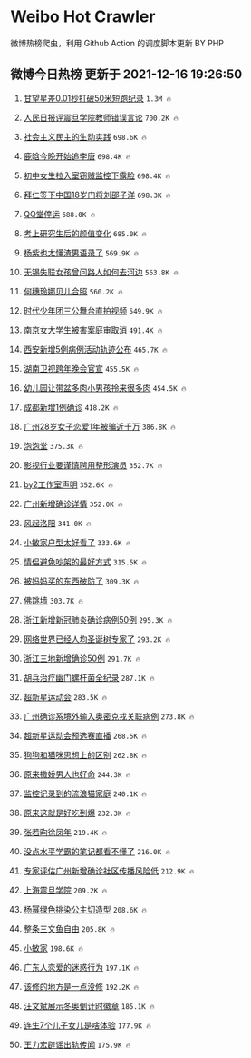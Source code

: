 # Weibo Hot Crawler 



微博热榜爬虫，利用 Github Action 的调度脚本更新 BY PHP 


## 微博今日热榜 更新于 2021-12-16 19:26:50 
1. [甘望星差0.01秒打破50米短跑纪录](https://s.weibo.com/weibo?q=%23%E7%94%98%E6%9C%9B%E6%98%9F%E5%B7%AE0.01%E7%A7%92%E6%89%93%E7%A0%B450%E7%B1%B3%E7%9F%AD%E8%B7%91%E7%BA%AA%E5%BD%95%23&Refer=top) `1.3M 🔥` 

1. [人民日报评震旦学院教师错误言论](https://s.weibo.com/weibo?q=%23%E4%BA%BA%E6%B0%91%E6%97%A5%E6%8A%A5%E8%AF%84%E9%9C%87%E6%97%A6%E5%AD%A6%E9%99%A2%E6%95%99%E5%B8%88%E9%94%99%E8%AF%AF%E8%A8%80%E8%AE%BA%23&Refer=top) `700.2K 🔥` 

1. [社会主义民主的生动实践](https://s.weibo.com/weibo?q=%23%E7%A4%BE%E4%BC%9A%E4%B8%BB%E4%B9%89%E6%B0%91%E4%B8%BB%E7%9A%84%E7%94%9F%E5%8A%A8%E5%AE%9E%E8%B7%B5%23&Refer=top) `698.6K 🔥` 

1. [鹿晗今晚开始追李唐](https://s.weibo.com/weibo?q=%23%E9%B9%BF%E6%99%97%E4%BB%8A%E6%99%9A%E5%BC%80%E5%A7%8B%E8%BF%BD%E6%9D%8E%E5%94%90%23&Refer=top) `698.4K 🔥` 

1. [初中女生拉入室窃贼监控下露脸](https://s.weibo.com/weibo?q=%23%E5%88%9D%E4%B8%AD%E5%A5%B3%E7%94%9F%E6%8B%89%E5%85%A5%E5%AE%A4%E7%AA%83%E8%B4%BC%E7%9B%91%E6%8E%A7%E4%B8%8B%E9%9C%B2%E8%84%B8%23&Refer=top) `698.4K 🔥` 

1. [拜仁签下中国18岁门将刘邵子洋](https://s.weibo.com/weibo?q=%23%E6%8B%9C%E4%BB%81%E7%AD%BE%E4%B8%8B%E4%B8%AD%E5%9B%BD18%E5%B2%81%E9%97%A8%E5%B0%86%E5%88%98%E9%82%B5%E5%AD%90%E6%B4%8B%23&Refer=top) `698.3K 🔥` 

1. [QQ堂停运](https://s.weibo.com/weibo?q=%23QQ%E5%A0%82%E5%81%9C%E8%BF%90%23&Refer=top) `688.0K 🔥` 

1. [考上研究生后的颜值变化](https://s.weibo.com/weibo?q=%23%E8%80%83%E4%B8%8A%E7%A0%94%E7%A9%B6%E7%94%9F%E5%90%8E%E7%9A%84%E9%A2%9C%E5%80%BC%E5%8F%98%E5%8C%96%23&Refer=top) `685.0K 🔥` 

1. [杨紫也太懂渣男语录了](https://s.weibo.com/weibo?q=%23%E6%9D%A8%E7%B4%AB%E4%B9%9F%E5%A4%AA%E6%87%82%E6%B8%A3%E7%94%B7%E8%AF%AD%E5%BD%95%E4%BA%86%23&Refer=top) `569.9K 🔥` 

1. [无锡失联女孩曾问路人如何去河边](https://s.weibo.com/weibo?q=%23%E6%97%A0%E9%94%A1%E5%A4%B1%E8%81%94%E5%A5%B3%E5%AD%A9%E6%9B%BE%E9%97%AE%E8%B7%AF%E4%BA%BA%E5%A6%82%E4%BD%95%E5%8E%BB%E6%B2%B3%E8%BE%B9%23&Refer=top) `563.8K 🔥` 

1. [何穗玲娜贝儿合照](https://s.weibo.com/weibo?q=%23%E4%BD%95%E7%A9%97%E7%8E%B2%E5%A8%9C%E8%B4%9D%E5%84%BF%E5%90%88%E7%85%A7%23&Refer=top) `560.2K 🔥` 

1. [时代少年团三公舞台直拍视频](https://s.weibo.com/weibo?q=%23%E6%97%B6%E4%BB%A3%E5%B0%91%E5%B9%B4%E5%9B%A2%E4%B8%89%E5%85%AC%E8%88%9E%E5%8F%B0%E7%9B%B4%E6%8B%8D%E8%A7%86%E9%A2%91%23&Refer=top) `549.9K 🔥` 

1. [南京女大学生被害案庭审取消](https://s.weibo.com/weibo?q=%23%E5%8D%97%E4%BA%AC%E5%A5%B3%E5%A4%A7%E5%AD%A6%E7%94%9F%E8%A2%AB%E5%AE%B3%E6%A1%88%E5%BA%AD%E5%AE%A1%E5%8F%96%E6%B6%88%23&Refer=top) `491.4K 🔥` 

1. [西安新增5例病例活动轨迹公布](https://s.weibo.com/weibo?q=%23%E8%A5%BF%E5%AE%89%E6%96%B0%E5%A2%9E5%E4%BE%8B%E7%97%85%E4%BE%8B%E6%B4%BB%E5%8A%A8%E8%BD%A8%E8%BF%B9%E5%85%AC%E5%B8%83%23&Refer=top) `465.7K 🔥` 

1. [湖南卫视跨年晚会官宣](https://s.weibo.com/weibo?q=%23%E6%B9%96%E5%8D%97%E5%8D%AB%E8%A7%86%E8%B7%A8%E5%B9%B4%E6%99%9A%E4%BC%9A%E5%AE%98%E5%AE%A3%23&Refer=top) `455.5K 🔥` 

1. [幼儿园让带盆多肉小男孩拎来很多肉](https://s.weibo.com/weibo?q=%23%E5%B9%BC%E5%84%BF%E5%9B%AD%E8%AE%A9%E5%B8%A6%E7%9B%86%E5%A4%9A%E8%82%89%E5%B0%8F%E7%94%B7%E5%AD%A9%E6%8B%8E%E6%9D%A5%E5%BE%88%E5%A4%9A%E8%82%89%23&Refer=top) `454.5K 🔥` 

1. [成都新增1例确诊](https://s.weibo.com/weibo?q=%23%E6%88%90%E9%83%BD%E6%96%B0%E5%A2%9E1%E4%BE%8B%E7%A1%AE%E8%AF%8A%23&Refer=top) `418.2K 🔥` 

1. [广州28岁女子恋爱1年被骗近千万](https://s.weibo.com/weibo?q=%23%E5%B9%BF%E5%B7%9E28%E5%B2%81%E5%A5%B3%E5%AD%90%E6%81%8B%E7%88%B11%E5%B9%B4%E8%A2%AB%E9%AA%97%E8%BF%91%E5%8D%83%E4%B8%87%23&Refer=top) `386.8K 🔥` 

1. [泡泡堂](https://s.weibo.com/weibo?q=%E6%B3%A1%E6%B3%A1%E5%A0%82&Refer=top) `375.3K 🔥` 

1. [影视行业要谨慎聘用整形演员](https://s.weibo.com/weibo?q=%23%E5%BD%B1%E8%A7%86%E8%A1%8C%E4%B8%9A%E8%A6%81%E8%B0%A8%E6%85%8E%E8%81%98%E7%94%A8%E6%95%B4%E5%BD%A2%E6%BC%94%E5%91%98%23&Refer=top) `352.7K 🔥` 

1. [by2工作室声明](https://s.weibo.com/weibo?q=%23by2%E5%B7%A5%E4%BD%9C%E5%AE%A4%E5%A3%B0%E6%98%8E%23&Refer=top) `352.6K 🔥` 

1. [广州新增确诊详情](https://s.weibo.com/weibo?q=%23%E5%B9%BF%E5%B7%9E%E6%96%B0%E5%A2%9E%E7%A1%AE%E8%AF%8A%E8%AF%A6%E6%83%85%23&Refer=top) `352.0K 🔥` 

1. [风起洛阳](https://s.weibo.com/weibo?q=%E9%A3%8E%E8%B5%B7%E6%B4%9B%E9%98%B3&Refer=top) `341.0K 🔥` 

1. [小敏家户型太好看了](https://s.weibo.com/weibo?q=%23%E5%B0%8F%E6%95%8F%E5%AE%B6%E6%88%B7%E5%9E%8B%E5%A4%AA%E5%A5%BD%E7%9C%8B%E4%BA%86%23&Refer=top) `333.6K 🔥` 

1. [情侣避免吵架的最好方式](https://s.weibo.com/weibo?q=%23%E6%83%85%E4%BE%A3%E9%81%BF%E5%85%8D%E5%90%B5%E6%9E%B6%E7%9A%84%E6%9C%80%E5%A5%BD%E6%96%B9%E5%BC%8F%23&Refer=top) `315.5K 🔥` 

1. [被妈妈买的东西破防了](https://s.weibo.com/weibo?q=%23%E8%A2%AB%E5%A6%88%E5%A6%88%E4%B9%B0%E7%9A%84%E4%B8%9C%E8%A5%BF%E7%A0%B4%E9%98%B2%E4%BA%86%23&Refer=top) `309.3K 🔥` 

1. [佛跳墙](https://s.weibo.com/weibo?q=%23%E4%BD%9B%E8%B7%B3%E5%A2%99%23&Refer=top) `303.7K 🔥` 

1. [浙江新增新冠肺炎确诊病例50例](https://s.weibo.com/weibo?q=%23%E6%B5%99%E6%B1%9F%E6%96%B0%E5%A2%9E%E6%96%B0%E5%86%A0%E8%82%BA%E7%82%8E%E7%A1%AE%E8%AF%8A%E7%97%85%E4%BE%8B50%E4%BE%8B%23&Refer=top) `295.3K 🔥` 

1. [网络世界已经人均圣诞树专家了](https://s.weibo.com/weibo?q=%23%E7%BD%91%E7%BB%9C%E4%B8%96%E7%95%8C%E5%B7%B2%E7%BB%8F%E4%BA%BA%E5%9D%87%E5%9C%A3%E8%AF%9E%E6%A0%91%E4%B8%93%E5%AE%B6%E4%BA%86%23&Refer=top) `293.2K 🔥` 

1. [浙江三地新增确诊50例](https://s.weibo.com/weibo?q=%23%E6%B5%99%E6%B1%9F%E4%B8%89%E5%9C%B0%E6%96%B0%E5%A2%9E%E7%A1%AE%E8%AF%8A50%E4%BE%8B%23&Refer=top) `291.7K 🔥` 

1. [胡兵治疗幽门螺杆菌全纪录](https://s.weibo.com/weibo?q=%23%E8%83%A1%E5%85%B5%E6%B2%BB%E7%96%97%E5%B9%BD%E9%97%A8%E8%9E%BA%E6%9D%86%E8%8F%8C%E5%85%A8%E7%BA%AA%E5%BD%95%23&Refer=top) `287.1K 🔥` 

1. [超新星运动会](https://s.weibo.com/weibo?q=%E8%B6%85%E6%96%B0%E6%98%9F%E8%BF%90%E5%8A%A8%E4%BC%9A&Refer=top) `283.5K 🔥` 

1. [广州确诊系境外输入奥密克戎关联病例](https://s.weibo.com/weibo?q=%23%E5%B9%BF%E5%B7%9E%E7%A1%AE%E8%AF%8A%E7%B3%BB%E5%A2%83%E5%A4%96%E8%BE%93%E5%85%A5%E5%A5%A5%E5%AF%86%E5%85%8B%E6%88%8E%E5%85%B3%E8%81%94%E7%97%85%E4%BE%8B%23&Refer=top) `273.8K 🔥` 

1. [超新星运动会预选赛直播](https://s.weibo.com/weibo?q=%23%E8%B6%85%E6%96%B0%E6%98%9F%E8%BF%90%E5%8A%A8%E4%BC%9A%E9%A2%84%E9%80%89%E8%B5%9B%E7%9B%B4%E6%92%AD%23&Refer=top) `268.5K 🔥` 

1. [狗狗和猫咪思想上的区别](https://s.weibo.com/weibo?q=%23%E7%8B%97%E7%8B%97%E5%92%8C%E7%8C%AB%E5%92%AA%E6%80%9D%E6%83%B3%E4%B8%8A%E7%9A%84%E5%8C%BA%E5%88%AB%23&Refer=top) `262.8K 🔥` 

1. [原来撒娇男人也好命](https://s.weibo.com/weibo?q=%23%E5%8E%9F%E6%9D%A5%E6%92%92%E5%A8%87%E7%94%B7%E4%BA%BA%E4%B9%9F%E5%A5%BD%E5%91%BD%23&Refer=top) `244.3K 🔥` 

1. [监控记录到的流浪猫家庭](https://s.weibo.com/weibo?q=%23%E7%9B%91%E6%8E%A7%E8%AE%B0%E5%BD%95%E5%88%B0%E7%9A%84%E6%B5%81%E6%B5%AA%E7%8C%AB%E5%AE%B6%E5%BA%AD%23&Refer=top) `240.1K 🔥` 

1. [原来这就是好吃到爆](https://s.weibo.com/weibo?q=%23%E5%8E%9F%E6%9D%A5%E8%BF%99%E5%B0%B1%E6%98%AF%E5%A5%BD%E5%90%83%E5%88%B0%E7%88%86%23&Refer=top) `232.3K 🔥` 

1. [张若昀徐凤年](https://s.weibo.com/weibo?q=%23%E5%BC%A0%E8%8B%A5%E6%98%80%E5%BE%90%E5%87%A4%E5%B9%B4%23&Refer=top) `219.4K 🔥` 

1. [没点水平学霸的笔记都看不懂了](https://s.weibo.com/weibo?q=%23%E6%B2%A1%E7%82%B9%E6%B0%B4%E5%B9%B3%E5%AD%A6%E9%9C%B8%E7%9A%84%E7%AC%94%E8%AE%B0%E9%83%BD%E7%9C%8B%E4%B8%8D%E6%87%82%E4%BA%86%23&Refer=top) `216.0K 🔥` 

1. [专家评估广州新增确诊社区传播风险低](https://s.weibo.com/weibo?q=%23%E4%B8%93%E5%AE%B6%E8%AF%84%E4%BC%B0%E5%B9%BF%E5%B7%9E%E6%96%B0%E5%A2%9E%E7%A1%AE%E8%AF%8A%E7%A4%BE%E5%8C%BA%E4%BC%A0%E6%92%AD%E9%A3%8E%E9%99%A9%E4%BD%8E%23&Refer=top) `212.9K 🔥` 

1. [上海震旦学院](https://s.weibo.com/weibo?q=%23%E4%B8%8A%E6%B5%B7%E9%9C%87%E6%97%A6%E5%AD%A6%E9%99%A2%23&Refer=top) `209.2K 🔥` 

1. [杨幂绿色挑染公主切造型](https://s.weibo.com/weibo?q=%23%E6%9D%A8%E5%B9%82%E7%BB%BF%E8%89%B2%E6%8C%91%E6%9F%93%E5%85%AC%E4%B8%BB%E5%88%87%E9%80%A0%E5%9E%8B%23&Refer=top) `208.6K 🔥` 

1. [整条三文鱼自由](https://s.weibo.com/weibo?q=%23%E6%95%B4%E6%9D%A1%E4%B8%89%E6%96%87%E9%B1%BC%E8%87%AA%E7%94%B1%23&Refer=top) `205.8K 🔥` 

1. [小敏家](https://s.weibo.com/weibo?q=%E5%B0%8F%E6%95%8F%E5%AE%B6&Refer=top) `198.6K 🔥` 

1. [广东人恋爱的迷惑行为](https://s.weibo.com/weibo?q=%E5%B9%BF%E4%B8%9C%E4%BA%BA%E6%81%8B%E7%88%B1%E7%9A%84%E8%BF%B7%E6%83%91%E8%A1%8C%E4%B8%BA&Refer=top) `197.1K 🔥` 

1. [该修的地方是一点没修](https://s.weibo.com/weibo?q=%23%E8%AF%A5%E4%BF%AE%E7%9A%84%E5%9C%B0%E6%96%B9%E6%98%AF%E4%B8%80%E7%82%B9%E6%B2%A1%E4%BF%AE%23&Refer=top) `192.2K 🔥` 

1. [汪文斌展示冬奥倒计时徽章](https://s.weibo.com/weibo?q=%23%E6%B1%AA%E6%96%87%E6%96%8C%E5%B1%95%E7%A4%BA%E5%86%AC%E5%A5%A5%E5%80%92%E8%AE%A1%E6%97%B6%E5%BE%BD%E7%AB%A0%23&Refer=top) `185.1K 🔥` 

1. [连生7个儿子女儿是啥体验](https://s.weibo.com/weibo?q=%23%E8%BF%9E%E7%94%9F7%E4%B8%AA%E5%84%BF%E5%AD%90%E5%A5%B3%E5%84%BF%E6%98%AF%E5%95%A5%E4%BD%93%E9%AA%8C%23&Refer=top) `177.9K 🔥` 

1. [王力宏辟谣出轨传闻](https://s.weibo.com/weibo?q=%23%E7%8E%8B%E5%8A%9B%E5%AE%8F%E8%BE%9F%E8%B0%A3%E5%87%BA%E8%BD%A8%E4%BC%A0%E9%97%BB%23&Refer=top) `175.9K 🔥` 

